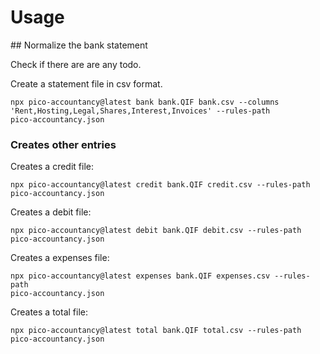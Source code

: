 # Usage

\## Normalize the bank statement

Check if there are are any todo.

Create a statement file in csv format.

```
npx pico-accountancy@latest bank bank.QIF bank.csv --columns
'Rent,Hosting,Legal,Shares,Interest,Invoices' --rules-path 
pico-accountancy.json
```

### Creates other entries

Creates a credit file:

```
npx pico-accountancy@latest credit bank.QIF credit.csv --rules-path
pico-accountancy.json
```

Creates a debit file:

```
npx pico-accountancy@latest debit bank.QIF debit.csv --rules-path
pico-accountancy.json
```

Creates a expenses file:

```
npx pico-accountancy@latest expenses bank.QIF expenses.csv --rules-path
pico-accountancy.json
```

Creates a total file:

```
npx pico-accountancy@latest total bank.QIF total.csv --rules-path
pico-accountancy.json
```
